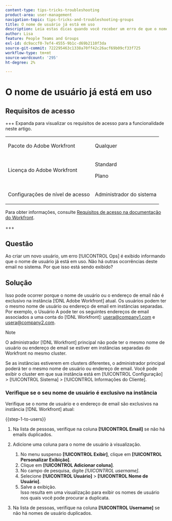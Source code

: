 ```yaml
---
content-type: tips-tricks-troubleshooting
product-area: user-management
navigation-topic: tips-tricks-and-troubleshooting-groups
title: O nome de usuário já está em uso
description: Leia estas dicas quando você receber um erro de que o nome de usuário já está sendo usado.
author: Lisa
feature: People Teams and Groups
exl-id: dc9accf0-7ef4-4555-9b1c-d69b2110f3da
source-git-commit: 722295463c1338a70ff42c26acf69b09cf33f725
workflow-type: tm+mt
source-wordcount: '295'
ht-degree: 2%

---
```


# O nome de usuário já está em uso

## Requisitos de acesso

+++ Expanda para visualizar os requisitos de acesso para a funcionalidade neste artigo.

<table style="table-layout:auto">
 <col> 
 <col>
 <tbody> 
  <tr> 
   <td>Pacote do Adobe Workfront</td> 
   <td><p>Qualquer</p></td> 
  </tr> 
  <tr> 
   <td>Licença do Adobe Workfront</td> 
   <td>
   <p>Standard</p>
   <p>Plano</p></td>
  </tr> 
  <tr> 
   <td>Configurações de nível de acesso</td> 
   <td><p>Administrador do sistema</p> </td> 
  </tr> 
 </tbody> 
</table>

Para obter informações, consulte [Requisitos de acesso na documentação do Workfront](/help/quicksilver/administration-and-setup/add-users/access-levels-and-object-permissions/access-level-requirements-in-documentation.md).

+++

## Questão

Ao criar um novo usuário, um erro [!UICONTROL Ops] é exibido informando que o nome de usuário já está em uso. Não há outras ocorrências deste email no sistema. Por que isso está sendo exibido?

## Solução

Isso pode ocorrer porque o nome de usuário ou o endereço de email não é exclusivo na instância [!DNL Adobe Workfront] atual. Os usuários podem ter o mesmo nome de usuário ou endereço de email em instâncias separadas. Por exemplo, o Usuário A pode ter os seguintes endereços de email associados a uma conta do [!DNL Workfront]: usera@company1.com e usera@company2.com.

>[!NOTE]
>
>O administrador [!DNL Workfront] principal não pode ter o mesmo nome de usuário ou endereço de email se estiver em instâncias separadas do Workfront no mesmo cluster.
>
>Se as instâncias estiverem em clusters diferentes, o administrador principal poderá ter o mesmo nome de usuário ou endereço de email. Você pode exibir o cluster em que sua instância está em [!UICONTROL Configuração] > [!UICONTROL Sistema] > [!UICONTROL Informações do Cliente].

### Verifique se o seu nome de usuário é exclusivo na instância

Verifique se o nome de usuário e o endereço de email são exclusivos na instância [!DNL Workfront] atual:

{{step-1-to-users}}

1. Na lista de pessoas, verifique na coluna **[!UICONTROL Email]** se não há emails duplicados.
1. Adicione uma coluna para o nome de usuário à visualização.

   1. No menu suspenso **[!UICONTROL Exibir]**, clique em **[!UICONTROL Personalizar Exibição]**.
   1. Clique em **[!UICONTROL Adicionar coluna]**.
   1. No campo de pesquisa, digite *[!UICONTROL username]*.
   1. Selecione **[!UICONTROL Usuário]** > **[!UICONTROL Nome de Usuário]**.
   1. Salve a exibição.\
      Isso resulta em uma visualização para exibir os nomes de usuário nos quais você pode procurar a duplicata.

1. Na lista de pessoas, verifique na coluna **[!UICONTROL Username]** se não há nomes de usuário duplicados.

